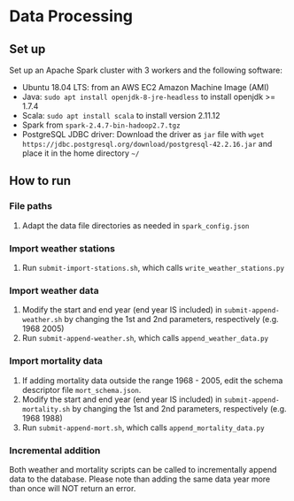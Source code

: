 # Data Processing

## Set up

Set up an Apache Spark cluster with 3 workers and the following software:
- Ubuntu 18.04 LTS: from an AWS EC2 Amazon Machine Image (AMI)
- Java: `sudo apt install openjdk-8-jre-headless` to install openjdk >= 1.7.4
- Scala: `sudo apt install scala` to install version 2.11.12
- Spark from `spark-2.4.7-bin-hadoop2.7.tgz`
- PostgreSQL JDBC driver: 
Download the driver as `jar` file with
`wget https://jdbc.postgresql.org/download/postgresql-42.2.16.jar` and 
place it in the home directory `~/`

## How to run 

### File paths

1. Adapt the data file directories as needed in `spark_config.json`

### Import weather stations

1. Run `submit-import-stations.sh`, which calls `write_weather_stations.py`

### Import weather data

1. Modify the start and end year (end year IS included) in `submit-append-weather.sh`
by changing the 1st and 2nd parameters, respectively (e.g. 1968 2005)
1. Run `submit-append-weather.sh`, which calls `append_weather_data.py`

### Import mortality data

1. If adding mortality data outside the range 1968 - 2005,
edit the schema descriptor file `mort_schema.json`.
1. Modify the start and end year (end year IS included) in `submit-append-mortality.sh`
by changing the 1st and 2nd parameters, respectively (e.g. 1968 1988)
1. Run `submit-append-mort.sh`, which calls `append_mortality_data.py`

### Incremental addition
Both weather and mortality scripts can be called to incrementally append data to the database.
Please note than adding the same data year more than once will NOT return an error.


